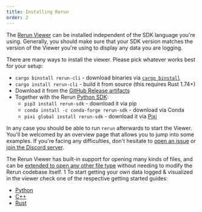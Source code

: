 ```yaml
---
title: Installing Rerun
order: 2
---
```


The [Rerun Viewer](../reference/viewer/overview.md) can be installed independent of the SDK language you're using.
Generally, you should make sure that your SDK version matches the version of the Viewer you're using to display any data you are logging.

There are many ways to install the viewer. Please pick whatever works best for your setup:

* `cargo binstall rerun-cli` - download binaries via [`cargo binstall`](https://github.com/cargo-bins/cargo-binstall)
* `cargo install rerun-cli` - build it from source (this requires Rust 1.74+)
* Download it from the [GitHub Release artifacts](https://github.com/rerun-io/rerun/releases/latest/)
* Together with the Rerun [Python SDK](./quick-start/python.md):
  * `pip3 install rerun-sdk` - download it via pip
  * `conda install -c conda-forge rerun-sdk` - download via Conda
  * `pixi global install rerun-sdk` - download it via [Pixi](https://prefix.dev/docs/pixi/overview)

In any case you should be able to run `rerun` afterwards to start the Viewer.
You'll be welcomed by an overview page that allows you to jump into some examples.
If you're facing any difficulties, don't hesitate to [open an issue](https://github.com/rerun-io/rerun/issues/new/choose) or [join the Discord server](https://discord.gg/PXtCgFBSmH).

The Rerun Viewer has built-in support for opening many kinds of files, and can be [extended to open any other file type](../howto/open-any-file.md) without needing to modify the Rerun codebase itself.
  1
To start getting your own data logged & visualized in the viewer check one of the respective getting started guides:
* [Python](./quick-start/python.md)
* [C++](./quick-start/cpp.md)
* [Rust](./quick-start/rust.md)
